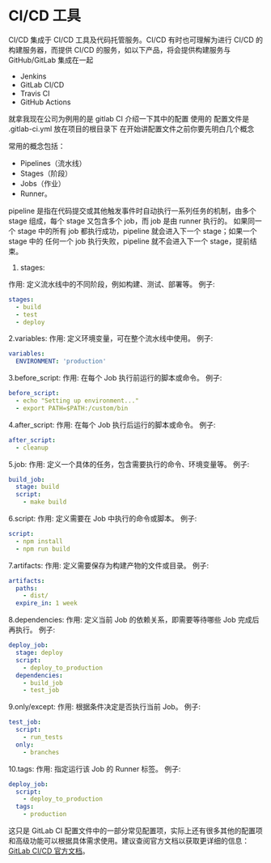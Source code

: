# CI/CD 工具

CI/CD 集成于 CI/CD 工具及代码托管服务。CI/CD 有时也可理解为进行 CI/CD 的构建服务器，而提供 CI/CD 的服务，如以下产品，将会提供构建服务与 GitHub/GitLab 集成在一起

- Jenkins
- GitLab CI/CD
- Travis CI
- GitHub Actions

就拿我现在公司为例用的是 gitlab CI
介绍一下其中的配置
使用的 配置文件是 .gitlab-ci.yml 放在项目的根目录下
在开始讲配置文件之前你要先明白几个概念

常用的概念包括：

- Pipelines（流水线）
- Stages（阶段）
- Jobs（作业）
- Runner。

pipeline 是指在代码提交或其他触发事件时自动执行一系列任务的机制，由多个 stage 组成，每个 stage 又包含多个 job，而 job 是由 runner 执行的。
如果同一个 stage 中的所有 job 都执行成功，pipeline 就会进入下一个 stage；如果一个 stage 中的 任何一个 job 执行失败，pipeline 就不会进入下一个 stage，提前结束。

1. stages:

作用: 定义流水线中的不同阶段，例如构建、测试、部署等。
例子:

```yaml
stages:
  - build
  - test
  - deploy
```

2.variables:
作用: 定义环境变量，可在整个流水线中使用。
例子:

```yaml
variables:
  ENVIRONMENT: 'production'
```

3.before_script:
作用: 在每个 Job 执行前运行的脚本或命令。
例子:

```yaml
before_script:
  - echo "Setting up environment..."
  - export PATH=$PATH:/custom/bin
```

4.after_script:
作用: 在每个 Job 执行后运行的脚本或命令。
例子:

```yaml
after_script:
  - cleanup
```

5.job:
作用: 定义一个具体的任务，包含需要执行的命令、环境变量等。
例子:

```yaml
build_job:
  stage: build
  script:
    - make build
```

6.script:
作用: 定义需要在 Job 中执行的命令或脚本。
例子:

```yaml
script:
  - npm install
  - npm run build
```

7.artifacts:
作用: 定义需要保存为构建产物的文件或目录。
例子:

```yaml
artifacts:
  paths:
    - dist/
  expire_in: 1 week
```

8.dependencies:
作用: 定义当前 Job 的依赖关系，即需要等待哪些 Job 完成后再执行。
例子:

```yaml
deploy_job:
  stage: deploy
  script:
    - deploy_to_production
  dependencies:
    - build_job
    - test_job
```

9.only/except:
作用: 根据条件决定是否执行当前 Job。
例子:

```yaml
test_job:
  script:
    - run_tests
  only:
    - branches
```

10.tags:
作用: 指定运行该 Job 的 Runner 标签。
例子:

```yaml
deploy_job:
  script:
    - deploy_to_production
  tags:
    - production
```

这只是 GitLab CI 配置文件中的一部分常见配置项，实际上还有很多其他的配置项和高级功能可以根据具体需求使用。建议查阅官方文档以获取更详细的信息：[GitLab CI/CD 官方文档](https://docs.gitlab.cn/jh/ci/index.html)。
